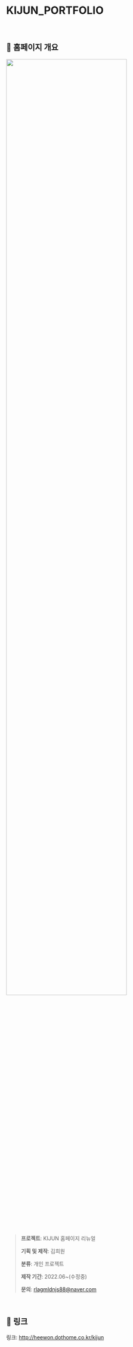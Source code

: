 # KIJUN_PORTFOLIO  
 
## :pencil: 홈페이지 개요
<img width="80%" src="https://user-images.githubusercontent.com/99087758/201689258-716a0d29-1eee-4780-98e4-0cdb0e006277.jpg"/>

> **프로젝트**: KIJUN 홈페이지 리뉴얼
> 
> **기획 및 제작**: 김희원
> 
> **분류**: 개인 프로젝트
> 
> **제작 기간**: 2022.06~(수정중)
> 
> **문의**: rlagmldnjs88@naver.com

  
     
## :link: 링크
링크: http://heewon.dothome.co.kr/kijun
